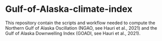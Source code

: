 # Gulf-of-Alaska-climate-index
This repository contain the scripts and workflow needed to compute the Northern Gulf of Alaska Oscillation (NGAO, see Hauri et al., 2021)   and the Gulf of Alaska Downwelling Index (GOADI, see Hauri et al., 2021). 
